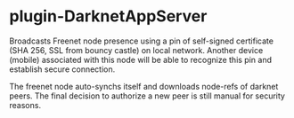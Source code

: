 # plugin-DarknetAppServer
Broadcasts Freenet node presence using a pin of self-signed certificate (SHA 256, SSL from bouncy castle) on local network. Another device (mobile) associated with this node will be able to recognize this pin and establish secure connection.

The freenet node auto-synchs itself and downloads node-refs of darknet peers. The final decision to authorize a new peer is still manual for security reasons. 

